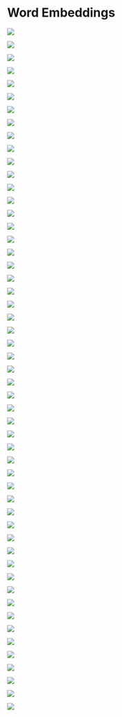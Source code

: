 # Word Embeddings

![](.gitbook/assets/image%20%28121%29.png)

![](.gitbook/assets/image%20%28120%29.png)

![](.gitbook/assets/image%20%28116%29.png)

![](.gitbook/assets/image%20%28124%29.png)

![](.gitbook/assets/image%20%28110%29.png)

![](.gitbook/assets/image%20%28114%29.png)

![](.gitbook/assets/image%20%28126%29.png)

![](.gitbook/assets/image%20%28117%29.png)

![](.gitbook/assets/image%20%28123%29.png)

![](.gitbook/assets/image%20%28125%29.png)

![](.gitbook/assets/image%20%28109%29.png)

![](.gitbook/assets/image%20%28107%29.png)

![](.gitbook/assets/image%20%28113%29.png)

![](.gitbook/assets/image%20%28112%29.png)

![](.gitbook/assets/image%20%28118%29.png)

![](.gitbook/assets/image%20%28111%29.png)

![](.gitbook/assets/image%20%28115%29.png)

![](.gitbook/assets/screenshot-3-.png)

![](.gitbook/assets/screenshot-4-.png)

![](.gitbook/assets/screenshot-5-.png)

![](.gitbook/assets/screenshot-7-.png)

![](.gitbook/assets/screenshot-8-.png)

![](.gitbook/assets/screenshot-9-.png)

![](.gitbook/assets/screenshot-10-.png)

![](.gitbook/assets/screenshot-12-.png)

![](.gitbook/assets/screenshot-13-.png)

![](.gitbook/assets/screenshot-16-.png)

![](.gitbook/assets/screenshot-17-.png)

![](.gitbook/assets/screenshot-18-.png)

![](.gitbook/assets/screenshot-19-.png)

![](.gitbook/assets/screenshot-20-.png)

![](.gitbook/assets/screenshot-21-.png)

![](.gitbook/assets/screenshot-22-.png)

![](.gitbook/assets/screenshot-23-.png)

![](.gitbook/assets/screenshot-25-.png)

![](.gitbook/assets/screenshot-26-.png)

![](.gitbook/assets/screenshot-27-.png)

![](.gitbook/assets/screenshot-28-.png)

![](.gitbook/assets/screenshot-39-.png)

![](.gitbook/assets/screenshot-41-.png)

![](.gitbook/assets/screenshot-42-.png)

![](.gitbook/assets/screenshot-43-.png)

![](.gitbook/assets/screenshot-45-.png)

![](.gitbook/assets/screenshot-46-.png)

![](.gitbook/assets/screenshot-47-.png)

![](.gitbook/assets/screenshot-48-.png)

![](.gitbook/assets/screenshot-50-.png)

![](.gitbook/assets/screenshot-51-.png)

![](.gitbook/assets/screenshot-52-.png)

![](.gitbook/assets/screenshot-54-.png)

![](.gitbook/assets/screenshot-55-.png)

![](.gitbook/assets/screenshot-56-.png)

![](.gitbook/assets/screenshot-57-.png)

